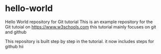 # hello-world
Hello World repository for Git tutorial
This is an example repository for the Git tutoial on https://www.w3schools.com
this tutorial mainly focuses on git and github

This repository is built step by step in the tutorial.
it now includes steps for github
hii
